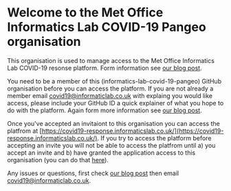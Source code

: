 # Welcome to the Met Office Informatics Lab COVID-19 Pangeo organisation

This organisation is used to manage access to the Met Office Informatics Lab COVID-19 resonse platform. Form information see [our blog post](https://medium.com/informatics-lab/met-office-and-partners-offer-data-and-compute-platform-for-covid-19-researchers-83848ac55f5f).

You need to be a member of this (informatics-lab-covid-19-pangeo) GitHub organisation before you can access the platform. If you are not already a member email [covid19@informaticlab.co.uk](mailto:covid19@informaticlab.co.uk) with explaing you would like access, please include your GitHub ID a quick explainer of what you hope to do with the platform. Again form more information see [our blog post](https://medium.com/informatics-lab/met-office-and-partners-offer-data-and-compute-platform-for-covid-19-researchers-83848ac55f5f).

Once you've accepted an invitaiont to this organisation you can access the platfrom at [https://covid19-response.informaticslab.co.uk/](https://covid19-response.informaticslab.co.uk/). If you try to access the platform before accepting an invite you will not be able to access the platfrom until a) you accept an invite and b) have granted the application access to this organisation (you can do that [here](https://github.com/settings/connections/applications/ce32bd65b0740772e77b)).

Any issues or questions, first check [our blog post](https://medium.com/informatics-lab/met-office-and-partners-offer-data-and-compute-platform-for-covid-19-researchers-83848ac55f5f) then email [covid19@informaticlab.co.uk](mailto:covid19@informaticlab.co.uk).
